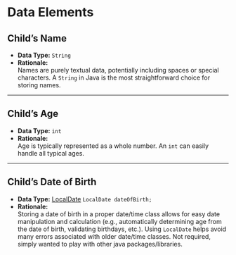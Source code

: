 # Data Elements

## Child’s Name
- **Data Type:** `String`
- **Rationale:**  
  Names are purely textual data, potentially including spaces or special characters. A `String` in Java is the most straightforward choice for storing names.

---

## Child’s Age
- **Data Type:** `int`
- **Rationale:**  
  Age is typically represented as a whole number. An `int` can easily handle all typical ages. 

---

## Child’s Date of Birth
- **Data Type:** [LocalDate](https://docs.oracle.com/javase/8/docs/api/java/time/LocalDate.html) `LocalDate dateOfBirth;`
- **Rationale:**  
  Storing a date of birth in a proper date/time class allows for easy date manipulation and calculation (e.g., automatically determining age from the date of birth, validating birthdays, etc.). Using `LocalDate` helps avoid many errors associated with older date/time classes. Not required, simply wanted to play with other java packages/libraries.
